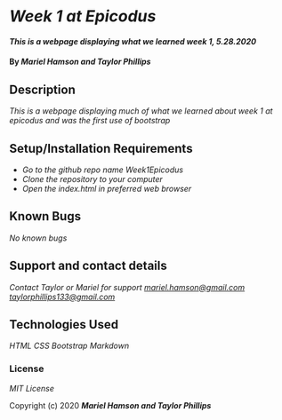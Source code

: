 # _Week 1 at Epicodus_

#### _This is a webpage displaying what we learned week 1, 5.28.2020_

#### By _**Mariel Hamson and Taylor Phillips**_

## Description

_This is a webpage displaying much of what we learned about week 1 at epicodus and was the first use of bootstrap_

## Setup/Installation Requirements

* _Go to the github repo name Week1Epicodus_
* _Clone the repository to your computer_
* _Open the index.html in preferred web browser_

## Known Bugs

_No known bugs_

## Support and contact details

_Contact Taylor or Mariel for support <mariel.hamson@gmail.com> <taylorphillips133@gmail.com>_

## Technologies Used

_HTML_
_CSS_
_Bootstrap_
_Markdown_

### License

*MIT License*

Copyright (c) 2020 **_Mariel Hamson and Taylor Phillips_**